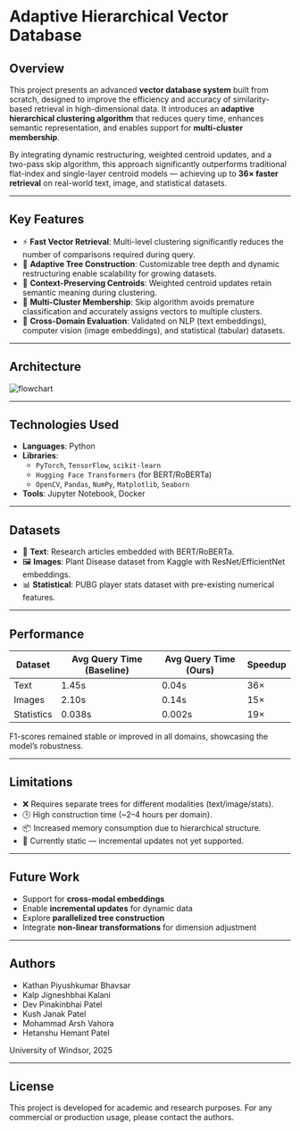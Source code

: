 # Adaptive Hierarchical Vector Database

## Overview

This project presents an advanced **vector database system** built from scratch, designed to improve the efficiency and accuracy of similarity-based retrieval in high-dimensional data. It introduces an **adaptive hierarchical clustering algorithm** that reduces query time, enhances semantic representation, and enables support for **multi-cluster membership**.

By integrating dynamic restructuring, weighted centroid updates, and a two-pass skip algorithm, this approach significantly outperforms traditional flat-index and single-layer centroid models — achieving up to **36× faster retrieval** on real-world text, image, and statistical datasets.

---

## Key Features

- ⚡ **Fast Vector Retrieval**: Multi-level clustering significantly reduces the number of comparisons required during query.
- 🔄 **Adaptive Tree Construction**: Customizable tree depth and dynamic restructuring enable scalability for growing datasets.
- 🧠 **Context-Preserving Centroids**: Weighted centroid updates retain semantic meaning during clustering.
- 🔀 **Multi-Cluster Membership**: Skip algorithm avoids premature classification and accurately assigns vectors to multiple clusters.
- 🧪 **Cross-Domain Evaluation**: Validated on NLP (text embeddings), computer vision (image embeddings), and statistical (tabular) datasets.

---

## Architecture

![flowchart](https://github.com/user-attachments/assets/86de8ec9-ceba-4690-a23a-b2e6da925fa2)

---

## Technologies Used

- **Languages**: Python
- **Libraries**: 
  - `PyTorch`, `TensorFlow`, `scikit-learn`
  - `Hugging Face Transformers` (for BERT/RoBERTa)
  - `OpenCV`, `Pandas`, `NumPy`, `Matplotlib`, `Seaborn`
- **Tools**: Jupyter Notebook, Docker

---

## Datasets

- 📝 **Text**: Research articles embedded with BERT/RoBERTa.
- 🖼️ **Images**: Plant Disease dataset from Kaggle with ResNet/EfficientNet embeddings.
- 📊 **Statistical**: PUBG player stats dataset with pre-existing numerical features.

---

## Performance

| Dataset      | Avg Query Time (Baseline) | Avg Query Time (Ours) | Speedup |
|--------------|---------------------------|------------------------|---------|
| Text         | 1.45s                     | 0.04s                  | 36×     |
| Images       | 2.10s                     | 0.14s                  | 15×     |
| Statistics   | 0.038s                    | 0.002s                 | 19×     |

F1-scores remained stable or improved in all domains, showcasing the model’s robustness.

---

## Limitations

- ❌ Requires separate trees for different modalities (text/image/stats).
- 🕒 High construction time (~2–4 hours per domain).
- 📦 Increased memory consumption due to hierarchical structure.
- 🔁 Currently static — incremental updates not yet supported.

---

## Future Work

- Support for **cross-modal embeddings**
- Enable **incremental updates** for dynamic data
- Explore **parallelized tree construction**
- Integrate **non-linear transformations** for dimension adjustment

---

## Authors

- Kathan Piyushkumar Bhavsar  
- Kalp Jigneshbhai Kalani  
- Dev Pinakinbhai Patel  
- Kush Janak Patel  
- Mohammad Arsh Vahora  
- Hetanshu Hemant Patel  

University of Windsor, 2025

---

## License

This project is developed for academic and research purposes. For any commercial or production usage, please contact the authors.
